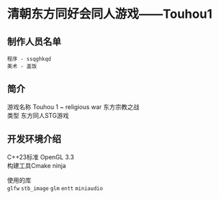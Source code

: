 # 清朝东方同好会同人游戏——Touhou1
## 制作人员名单 
`程序 - ssqghkqd`  
`美术 - 盖饭`
## 简介
游戏名称 Touhou 1 ~ religious war 东方宗教之战  
类型 东方同人STG游戏
## 开发环境介绍
C++23标准 OpenGL 3.3  
构建工具Cmake ninja  
  
使用的库  
`glfw`
`stb_image`
`glm`
`entt`
`miniaudio` 